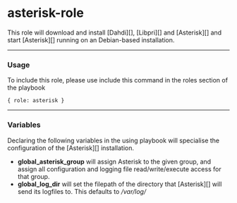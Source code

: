 asterisk-role
========

This role will download and install [Dahdi][], [Libpri][] and [Asterisk][] and start [Asterisk][] running on an Debian-based installation.

***

### Usage

To include this role, please use include this command in the roles section of the playbook

    { role: asterisk }

***

### Variables

Declaring the following variables in the using playbook will specialise the configuration of the [Asterisk][] installation.

* **global\_asterisk\_group** will assign Asterisk to the given group, and assign all configuration and logging file read/write/execute access for that group.
* **global\_log\_dir** will set the filepath of the directory that [Asterisk][] will send its logfiles to. This defaults to */var/log/*
